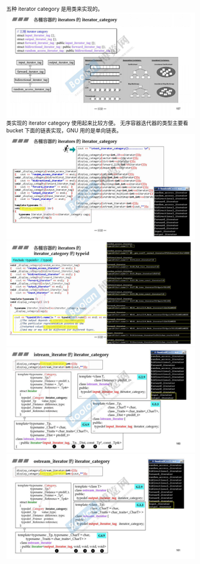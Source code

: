 五种 iterator category 是用类来实现的。
![](attachments/28.1.1迭代器的分类（category）.jpg)
类实现的 iterator category 使用起来比较方便。
无序容器迭代器的类型主要看 bucket 下面的链表实现，GNU 用的是单向链表。
![](attachments/28.1.2迭代器的分类（category）.jpg)
![](attachments/28.1.3迭代器的分类（category）.jpg)
![](attachments/28.1.4迭代器的分类（category）.jpg)
![](attachments/28.1.5迭代器的分类（category）.jpg)